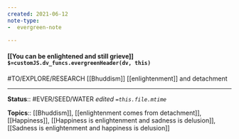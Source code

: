 ```yaml
---
created: 2021-06-12
note-type: 
-  evergreen-note

---
```


#### [[You can be enlightened and still grieve]] `$=customJS.dv_funcs.evergreenHeader(dv, this)`

#TO/EXPLORE/RESEARCH [[Bhuddism]] [[enlightenment]] and detachment

---

**Status**:: #EVER/SEED/WATER 
*edited `=this.file.mtime`*

**Topics**:: [[Bhuddism]], [[enlightenment comes from detachment]], [[Happiness]], [[Happiness is enlightenment and sadness is delusion]], [[Sadness is enlightenment and happiness is delusion]] 

